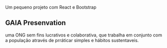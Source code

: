 Um pequeno projeto com React e Bootstrap

## GAIA Presenvation

uma ONG sem fins lucrativos e colaborativa,
que trabalha em conjunto com a população através de prráticar simples e hábitos sustentaveis.